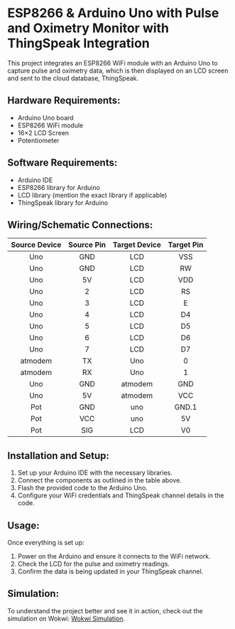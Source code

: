 # ESP8266 & Arduino Uno with Pulse and Oximetry Monitor with ThingSpeak Integration

This project integrates an ESP8266 WiFi module with an Arduino Uno to capture pulse and oximetry data, which is then displayed on an LCD screen and sent to the cloud database, ThingSpeak.

## Hardware Requirements:
- Arduino Uno board
- ESP8266 WiFi module
- 16×2 LCD Screen
- Potentiometer

## Software Requirements:
- Arduino IDE
- ESP8266 library for Arduino
- LCD library (mention the exact library if applicable)
- ThingSpeak library for Arduino

## Wiring/Schematic Connections:

| Source Device | Source Pin | Target Device | Target Pin |
|:-------------:|:----------:|:-------------:|:----------:|
| Uno           | GND        | LCD           | VSS        |
| Uno           | GND        | LCD           | RW         |
| Uno           | 5V         | LCD           | VDD        |
| Uno           | 2          | LCD           | RS         |
| Uno           | 3          | LCD           | E          |
| Uno           | 4          | LCD           | D4         |
| Uno           | 5          | LCD           | D5         |
| Uno           | 6          | LCD           | D6         |
| Uno           | 7          | LCD           | D7         |
| atmodem       | TX         | Uno           | 0          |
| atmodem       | RX         | Uno           | 1          |
| Uno           | GND        | atmodem       | GND        |
| Uno           | 5V         | atmodem       | VCC        |
| Pot           | GND        | uno           | GND.1      |
| Pot           | VCC        | uno           | 5V         |
| Pot           | SIG        | LCD           | V0         |

## Installation and Setup:
1. Set up your Arduino IDE with the necessary libraries.
2. Connect the components as outlined in the table above.
3. Flash the provided code to the Arduino Uno.
4. Configure your WiFi credentials and ThingSpeak channel details in the code.

## Usage:
Once everything is set up:
1. Power on the Arduino and ensure it connects to the WiFi network.
2. Check the LCD for the pulse and oximetry readings.
3. Confirm the data is being updated in your ThingSpeak channel.

## Simulation:
To understand the project better and see it in action, check out the simulation on Wokwi: [Wokwi Simulation](https://wokwi.com/projects/376921405150878721).
